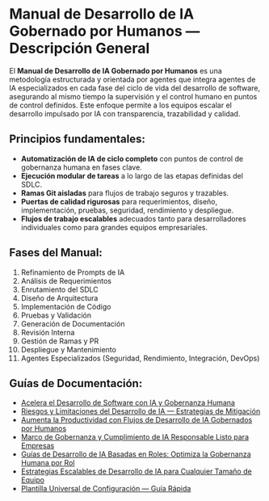 # Manual de Desarrollo de IA Gobernado por Humanos — Descripción General

El **Manual de Desarrollo de IA Gobernado por Humanos** es una metodología estructurada y orientada por agentes que integra agentes de IA especializados en cada fase del ciclo de vida del desarrollo de software, asegurando al mismo tiempo la supervisión y el control humano en puntos de control definidos. Este enfoque permite a los equipos escalar el desarrollo impulsado por IA con transparencia, trazabilidad y calidad.


## Principios fundamentales:
- **Automatización de IA de ciclo completo** con puntos de control de gobernanza humana en fases clave.
- **Ejecución modular de tareas** a lo largo de las etapas definidas del SDLC.
- **Ramas Git aisladas** para flujos de trabajo seguros y trazables.
- **Puertas de calidad rigurosas** para requerimientos, diseño, implementación, pruebas, seguridad, rendimiento y despliegue.
- **Flujos de trabajo escalables** adecuados tanto para desarrolladores individuales como para grandes equipos empresariales.


## Fases del Manual:
1. Refinamiento de Prompts de IA
2. Análisis de Requerimientos
3. Enrutamiento del SDLC
4. Diseño de Arquitectura
5. Implementación de Código
6. Pruebas y Validación
7. Generación de Documentación
8. Revisión Interna
9. Gestión de Ramas y PR
10. Despliegue y Mantenimiento
11. Agentes Especializados (Seguridad, Rendimiento, Integración, DevOps)

## Guías de Documentación:
- [Acelera el Desarrollo de Software con IA y Gobernanza Humana](accelerate-software-development-ai-human-governance.md)
- [Riesgos y Limitaciones del Desarrollo de IA — Estrategias de Mitigación](ai-development-risks-limitations-mitigation-strategies.md)
- [Aumenta la Productividad con Flujos de Desarrollo de IA Gobernados por Humanos](boost-productivity-human-governed-ai-development-flows.md)
- [Marco de Gobernanza y Cumplimiento de IA Responsable Listo para Empresas](enterprise-ready-responsible-ai-governance-compliance-framework.md)
- [Guías de Desarrollo de IA Basadas en Roles: Optimiza la Gobernanza Humana por Rol](role-based-ai-development-guides-optimize-human-governance.md)
- [Estrategias Escalables de Desarrollo de IA para Cualquier Tamaño de Equipo](scalable-ai-development-strategies-any-team-size.md)
- [Plantilla Universal de Configuración — Guía Rápida](universal-human-governed-ai-development-playbook-configuration-template-quickstart-guide.md)
